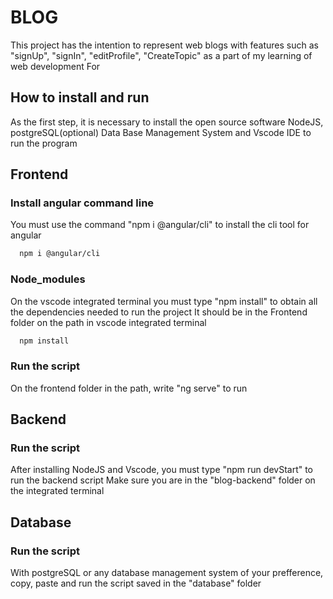 # BLOG
 This project has the intention to represent web blogs with features such as "signUp", "signIn", "editProfile", "CreateTopic" as a part of my learning of web development
 For 

## How to install and run
As the first step, it is necessary to install the open source software NodeJS, postgreSQL(optional) Data Base Management System and Vscode IDE to run the program

## Frontend
 ### Install angular command line
   You must use the command "npm i @angular/cli" to install the cli tool for angular
   ```bash
     npm i @angular/cli
   ```
 ### Node_modules
   On the vscode integrated terminal you must type "npm install" to obtain all the dependencies needed to run the project
   It should be in the Frontend folder on the path in vscode integrated terminal
   ```bash
     npm install
   ```
 ### Run the script
   On the frontend folder in the path, write "ng serve" to run

## Backend
 ### Run the script
  After installing NodeJS and Vscode, you must type "npm run devStart" to run the backend script
  Make sure you are in the "blog-backend" folder on the integrated terminal

## Database  
 ### Run the script
   With postgreSQL or any database management system of your prefference, copy, paste and run the script saved in the "database" folder

